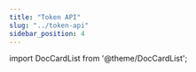 ```yaml
---
title: "Token API"
slug: "../token-api"
sidebar_position: 4
---
```


import DocCardList from '@theme/DocCardList';

<DocCardList />
